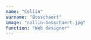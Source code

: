 ```yaml
---
name: "Collin"
surname: "Bosschaert"
image: "collin-bosschaert.jpg"
function: "Web designer"
---
```

